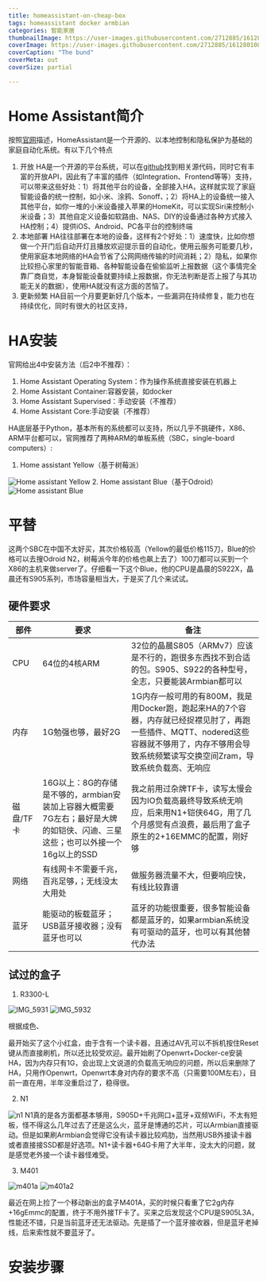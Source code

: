 ```yaml
---
title: homeassistant-on-cheap-box
tags: homeassistant docker armbian
categories: 智能家居
thumbnailImage: https://user-images.githubusercontent.com/2712885/161280108-acbbbd42-1c65-45f8-ab58-66b5face9d9c.jpg
coverImage: https://user-images.githubusercontent.com/2712885/161280108-acbbbd42-1c65-45f8-ab58-66b5face9d9c.jpg
coverCaption: "The bund"
coverMeta: out
coverSize: partial

---
```

# Home Assistant简介 
按照[官网](https://www.home-assistant.io)描述，HomeAssistant是一个开源的、以本地控制和隐私保护为基础的家庭自动化系统。有以下几个特点
1. 开放
  HA是一个开源的平台系统，可以在[github](https://github.com/home-assistant)找到相关源代码，同时它有丰富的开放API，因此有了丰富的插件（如Integration、Frontend等等）支持，可以带来这些好处：1）将其他平台的设备，全部接入HA，这样就实现了家庭智能设备的统一控制，如小米、涂鸦、Sonoff、；2）将HA上的设备统一接入其他平台，如你一堆的小米设备接入苹果的HomeKit，可以实现Siri来控制小米设备；3）其他自定义设备如软路由、NAS、DIY的设备通过各种方式接入HA控制；4）提供iOS、Android、PC各平台的控制终端
2. 本地部署
  HA往往部署在本地的设备，这样有2个好处：1）速度快，比如你想做一个开门后自动开灯且播放欢迎提示音的自动化，使用云服务可能要几秒，使用家庭本地网络的HA会节省了公网网络传输的时间消耗；2）隐私，如果你比较担心家里的智能音箱、各种智能设备在偷偷监听上报数据（这个事情完全靠厂商自觉，本身智能设备就要持续上报数据，你无法判断是否上报了与其功能无关的数据），使用HA就没有这方面的苦恼了。
3. 更新频繁
  HA目前一个月要更新好几个版本，一些漏洞在持续修复，能力也在持续优化，同时有很大的社区支持，

# HA安装
官网给出4中安装方法（后2中不推荐）：
1. Home Assistant Operating System：作为操作系统直接安装在机器上
2. Home Assistant Container:容器安装，如docker
3. Home Assistant Supervised：手动安装（不推荐）
4. Home Assistant Core:手动安装（不推荐）

HA底层基于Python，基本所有的系统都可以支持，所以几乎不挑硬件，X86、ARM平台都可以，官网推荐了两种ARM的单板系统（SBC，single-board computers）:
1. Home assistant Yellow（基于树莓派）

![Home assistant Yellow](https://www.crowdsupply.com/img/7b5c/home-assistant-amber-with-cm4-no-heat-sink-top_jpg_md-xl.jpg)
2. Home assistant Blue（基于Odroid）
![Home assistant Blue](https://cdn.hardkernel.com/wp-content/uploads/2020/07/odroidn2plusA.jpg)

# 平替
这两个SBC在中国不太好买，其次价格较高（Yellow的最低价格115刀，Blue的价格可以去搜Odroid N2，树莓派今年的价格也飙上去了）100刀都可以买到一个X86的主机来做server了。仔细看一下这个Blue，他的CPU是晶晨的S922X，晶晨还有S905系列，市场容量相当大，于是买了几个来试试。

## 硬件要求

| 部件 | 要求 | 备注|
| ---- | ---- | ---- | 
| CPU | 64位的4核ARM | 32位的晶晨S805（ARMv7）应该是不行的，跑很多东西找不到合适的包。S905、S922的各种型号，全志，只要能装Armbian都可以 |
| 内存 | 1G勉强也够，最好2G | 1G内存一般可用的有800M，我是用Docker跑，跑起来HA的7个容器，内存就已经捉襟见肘了，再跑一些插件、MQTT、nodered这些容器就不够用了，内存不够用会导致系统频繁读写交换空间Zram，导致系统负载高、无响应 |
| 磁盘/TF卡 | 16G以上：8G的存储是不够的，armbian安装加上容器大概需要7G左右；最好是大牌的如铠侠、闪迪、三星这些；也可以外接一个16g以上的SSD| 我之前用过杂牌TF卡，读写太慢会因为IO负载高最终导致系统无响应，后来用N1+铠侠64G，用了几个月感觉有点浪费，最后用了盒子原生的2+16EMMC的配置，刚好够 | 
| 网络 | 有线网卡不需要千兆，百兆足够，；无线没太大用处 | 做服务器流量不大，但要响应快，有线比较靠谱 | 
| 蓝牙 | 能驱动的板载蓝牙；USB蓝牙接收器；没有蓝牙也可以 | 蓝牙的功能很重要，很多智能设备都是蓝牙的，如果armbian系统没有可驱动的蓝牙，也可以有其他替代办法 | 


## 试过的盒子
1. R3300-L

![IMG_5931](https://user-images.githubusercontent.com/2712885/161371283-2a532ffd-d4c3-4c08-a9f4-2ae0ea84257f.jpg)
![IMG_5932](https://user-images.githubusercontent.com/2712885/161371289-b178610d-5090-44cf-8f14-56a9d3fe80bc.jpg)

根据成色、

最开始买了这个小红盒，由于含有一个读卡器，且通过AV孔可以不拆机按住Reset键从而直接刷机，所以还比较受欢迎。最开始刷了Openwrt+Docker-ce安装HA，因为内存只有1G，会出现上文说道的负载高无响应的问题，所以后来删除了HA，只用作Openwrt，Openwrt本身对内存的要求不高（只需要100M左右），目前一直在用，半年没重启过了，稳得很。

2. N1

![n1](https://user-images.githubusercontent.com/2712885/161371533-2e883c96-e6f3-46e6-b671-a95c30632806.jpg)
N1真的是各方面都基本够用，S905D+千兆网口+蓝牙+双频WiFi，不太有短板，怪不得这么几年过去了还是这么火，蓝牙是博通的芯片，可以Armbian直接驱动。但是如果刷Armbian会觉得它没有读卡器比较鸡肋，当然用USB外接读卡器或者直接接SSD都是好选项。N1+读卡器+64G卡用了大半年，没太大的问题，就是感觉老外接一个读卡器怪难受。

3. M401

![m401a](https://user-images.githubusercontent.com/2712885/161371740-77038928-5101-4a5b-ae7e-0f7814c70822.jpg)
![m401a2](https://user-images.githubusercontent.com/2712885/161371952-f717f3af-c8dd-4748-9222-cd16f298e3ca.jpg)

最近在网上捡了一个移动新出的盒子M401A，买的时候只看重了它2g内存+16gEmmc的配置，终于不用外接TF卡了。买来之后发现这个CPU是S905L3A，性能还不错，只是当前蓝牙还无法驱动。先是插了一个蓝牙接收器，但是蓝牙老掉线，后来索性就不要蓝牙了。

#
# 
# 安装步骤
